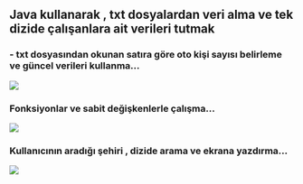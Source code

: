 
## Java kullanarak , txt dosyalardan veri alma ve tek dizide çalışanlara ait verileri tutmak
### - txt dosyasından okunan satıra göre oto kişi sayısı belirleme ve güncel verileri kullanma...
![](https://i.ibb.co/C5dj5J3/code.png)
### Fonksiyonlar ve sabit değişkenlerle çalışma...
![](https://i.ibb.co/RjT6pXM/code2.png)
### Kullanıcının aradığı şehiri , dizide arama ve ekrana yazdırma...
![](https://i.ibb.co/R7GwprB/code3.png)
